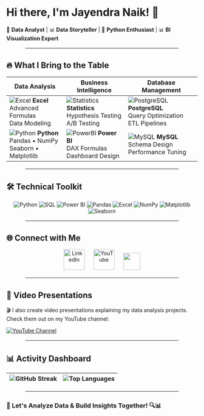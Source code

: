 # Hi there, I'm Jayendra Naik! 👋


🚀 **Data Analyst** | 📊 **Data Storyteller** | 🐍 **Python Enthusiast** | 📊 **BI Visualization Expert**
<hr style="border: 3px solid white; margin: 1em auto; width: 80%;">

## 🔥 **What I Bring to the Table**

<div align="center">
  
| **Data Analysis**       | **Business Intelligence**     | **Database Management**       |
|-------------------------|-------------------------------|--------------------------------|
| ![Excel](https://img.icons8.com/office/48/000000/microsoft-excel.png) **Excel**<br>Advanced Formulas<br>Data Modeling | ![Statistics](https://img.icons8.com/color/48/000000/statistics.png) **Statistics**<br>Hypothesis Testing<br>A/B Testing | ![PostgreSQL](https://img.icons8.com/color/48/000000/postgreesql.png) **PostgreSQL**<br>Query Optimization<br>ETL Pipelines |
| ![Python](https://img.icons8.com/color/48/000000/python.png) **Python**<br>Pandas • NumPy<br>Seaborn • Matplotlib | ![PowerBI](https://img.icons8.com/color/48/000000/power-bi.png) **Power BI**<br>DAX Formulas<br>Dashboard Design | ![MySQL](https://img.icons8.com/color/48/000000/mysql.png) **MySQL**<br>Schema Design<br>Performance Tuning |

</div>

<hr style="border: 3px solid white; margin: 1em auto; width: 80%;">

## 🛠️ **Technical Toolkit**

<div align="center">
  <img src="https://img.shields.io/badge/-Python-3776AB?logo=python&logoColor=white" alt="Python">
  <img src="https://img.shields.io/badge/-SQL-4479A1?logo=postgresql&logoColor=white" alt="SQL">
  <img src="https://img.shields.io/badge/-Power_BI-F2C811?logo=powerbi&logoColor=black" alt="Power BI">
  <img src="https://img.shields.io/badge/-Pandas-150458?logo=pandas&logoColor=white" alt="Pandas">
  <img src="https://img.shields.io/badge/-Advanced_Excel-217346?logo=microsoftexcel&logoColor=white" alt="Excel">
  <img src="https://img.shields.io/badge/-NumPy-013243?logo=numpy&logoColor=white" alt="NumPy">
  <img src="https://img.shields.io/badge/-Matplotlib-11557C?logo=matplotlib&logoColor=white" alt="Matplotlib">
  <img src="https://img.shields.io/badge/-Seaborn-5B8FA3?logo=seaborn&logoColor=white" alt="Seaborn">
</div>

<hr style="border: 3px solid white; margin: 1em auto; width: 80%;">

## 🌐 **Connect with Me**
<div align="center">
  <a href=https://www.linkedin.com/in/jayendranaik032002/ style="text-decoration:none; border:0; outline:none;">
    <img src="https://img.icons8.com/fluency/48/linkedin.png" width="55" style="border:0; outline:none;" alt="LinkedIn"/>
  </a>
  &nbsp;&nbsp;&nbsp;&nbsp;
  <a href=https://www.youtube.com/@JayendraNaik-ss5fj style="text-decoration:none; border:0; outline:none;">
    <img src="https://img.icons8.com/color/48/youtube--v1.png" width="55" style="border:0; outline:none;" alt="YouTube"/>
  </a>
  &nbsp;&nbsp;&nbsp;&nbsp;
  <a href="https://mail.google.com/mail/?view=cm&to=jayendranaik00@gmail.com" target="_blank">
  <img src="https://img.icons8.com/color/48/gmail-new.png" width="45">
</a>
</div>

<hr style="border: 3px solid white; margin: 1em auto; width: 80%;">

## 🎥 Video Presentations

🎬 I also create video presentations explaining my data analysis projects. Check them out on my YouTube channel:

[![YouTube Channel](https://img.shields.io/badge/YouTube-My%20Videos-red?logo=youtube)](https://www.youtube.com/@JayendraNaik-ss5fj)

<hr style="border: 3px solid white; margin: 1em auto; width: 80%;">

## 📊 **Activity Dashboard**
<div align="center">

| ![GitHub Streak](https://streak-stats.demolab.com?user=jayendranaik&theme=dark&hide_border=true) | ![Top Languages](https://github-readme-stats.vercel.app/api/top-langs/?username=JayendraNaik&layout=compact&theme=vision-friendly-dark) |
|-------------------------------------------------------------------------------------------------|----------------------------------------------------------------------------|
</div>

<hr style="border: 3px solid white; margin: 1em auto; width: 80%;">

### 🚀 Let's Analyze Data & Build Insights Together! 🔍📊
